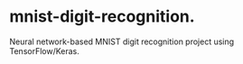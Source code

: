 # mnist-digit-recognition.
Neural network-based MNIST digit recognition project using TensorFlow/Keras.
